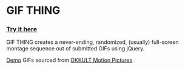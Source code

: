 # GIF THING

### [Try it here](http://468.github.io/GIF-THING/)

GIF THING creates a never-ending, randomized, (usually) full-screen montage sequence out of submitted GIFs using jQuery.

[Demo](http://468.github.io/GIF-THING/demo.html) GIFs sourced from [OKKULT Motion Pictures](http://okkultmotionpictures.tumblr.com).